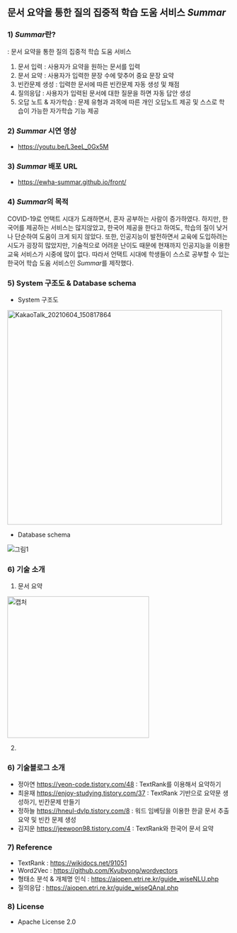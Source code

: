 ## 문서 요약을 통한 질의 집중적 학습 도움 서비스 *Summar*

### 1) *Summar*란?
: 문서 요약을 통한 질의 집중적 학습 도움 서비스
1. 문서 입력 : 사용자가 요약을 원하는 문서를 입력
2. 문서 요약 : 사용자가 입력한 문장 수에 맞추어 중요 문장 요약
3. 빈칸문제 생성 : 입력한 문서에 따른 빈칸문제 자동 생성 및 채점
4. 질의응답 : 사용자가 입력된 문서에 대한 질문을 하면 자동 답안 생성
5. 오답 노트 & 자가학습 : 문제 유형과 과목에 따른 개인 오답노트 제공 및 스스로 학습이 가능한 자가학습 기능 제공

### 2) *Summar* 시연 영상
- https://youtu.be/L3eeL_0Gx5M

### 3) *Summar* 배포 URL
- https://ewha-summar.github.io/front/

### 4) *Summar*의 목적
COVID-19로 언택트 시대가 도래하면서, 혼자 공부하는 사람이 증가하였다. 하지만, 한국어를 제공하는 서비스는 많지않았고, 한국어 제공을 한다고 하여도, 학습의 질이 낮거나 단순하여 도움이 크게 되지 않았다. 또한, 인공지능이 발전하면서 교육에 도입하려는 시도가 굉장히 많았지만, 기술적으로 어려운 난이도 때문에 현재까지 인공지능을 이용한 교육 서비스가 시중에 많이 없다.
따라서 언택트 시대에 학생들이 스스로 공부할 수 있는 한국어 학습 도움 서비스인 *Summar*를 제작했다.

### 5) System 구조도 & Database schema
- System 구조도

<img width="485" alt="KakaoTalk_20210604_150817864" src="https://user-images.githubusercontent.com/66114269/120763334-124da280-c552-11eb-9ea4-9244919a15e0.png">

- Database schema

![그림1](https://user-images.githubusercontent.com/66114269/120765774-812bfb00-c554-11eb-9a67-f3151eac1e0f.png)

### 6) 기술 소개
1. 문서 요약
<img width="320" alt="캡처" src="https://user-images.githubusercontent.com/66114269/120769549-34e2ba00-c558-11eb-87a1-9bff4c6e4964.PNG">

2. 

### 6) 기술블로그 소개
- 정아연 https://yeon-code.tistory.com/48
  : TextRank를 이용해서 요약하기
- 최윤재 https://enjoy-studying.tistory.com/37
  : TextRank 기반으로 요약문 생성하기, 빈칸문제 만들기
- 정하늘 https://hneul-dvlp.tistory.com/8
  : 워드 임베딩을 이용한 한글 문서 추출 요약 및 빈칸 문제 생성
- 김지운 https://jeewoon98.tistory.com/4
  : TextRank와 한국어 문서 요약
  

### 7) Reference
- TextRank : https://wikidocs.net/91051
- Word2Vec : https://github.com/Kyubyong/wordvectors
- 형태소 분석 & 개체명 인식 : https://aiopen.etri.re.kr/guide_wiseNLU.php
- 질의응답 : https://aiopen.etri.re.kr/guide_wiseQAnal.php

### 8) License
- Apache License 2.0
